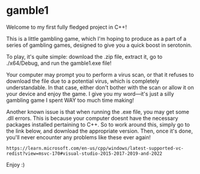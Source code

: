 # gamble1

Welcome to my first fully fledged project in C++! 

This is a little gambling game, which I'm hoping to produce as a part of a series of gambling games, designed to give you a quick boost in serotonin.

To play, it's quite simple: download the .zip file, extract it, go to ./x64/Debug, and run the gamble1.exe file! 

Your computer may prompt you to perform a virus scan, or that it refuses to download the file due to a potential virus, which is completely understandable. In that case, either don't bother with the scan or allow it on your device and enjoy the game. I give you my word—it's just a silly gambling game I spent WAY too much time making!

Another known issue is that when running the .exe file, you may get some .dll errors. This is because your computer doesnt have the necessary packages installed pertaining to C++. So to work around this, simply go to the link below, and download the appropriate version. Then, once it's done, you'll never encounter any problems like these ever again! 
	
	https://learn.microsoft.com/en-us/cpp/windows/latest-supported-vc-redist?view=msvc-170#visual-studio-2015-2017-2019-and-2022

 Enjoy :)
